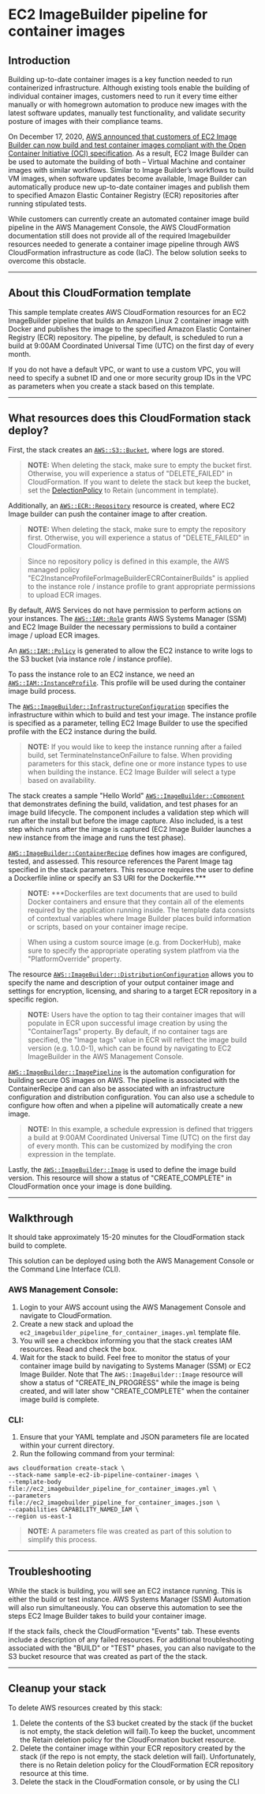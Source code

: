 # EC2 ImageBuilder pipeline for container images

## Introduction

Building up-to-date container images is a key function needed to run containerized infrastructure. Although existing tools enable the building of individual container images, customers need to run it every time either manually or with homegrown automation to produce new images with the latest software updates, manually test functionality, and validate security posture of images with their compliance teams.


On December 17, 2020, [AWS announced that customers of EC2 Image Builder can now build and test container images compliant with the Open Container Initiative (OCI) specification](https://aws.amazon.com/about-aws/whats-new/2020/12/ec2-image-builder-supports-container-images/). As a result, EC2 Image Builder can be used to automate the building of both – Virtual Machine and container images with similar workflows. Similar to Image Builder’s workflows to build VM images, when software updates become available, Image Builder can automatically produce new up-to-date container images and publish them to specified Amazon Elastic Container Registry (ECR) repositories after running stipulated tests.


While customers can currently create an automated container image build pipeline in the AWS Management Console, the AWS CloudFormation documentation still does not provide all of the required Imagebuilder resources needed to generate a container image pipeline through AWS CloudFormation infrastructure as code (IaC). The below solution seeks to overcome this obstacle. 
___

## About this CloudFormation template

This sample template creates AWS CloudFormation resources for an EC2 ImageBuilder pipeline that builds an Amazon Linux 2 container image with Docker and publishes the image to the specified Amazon Elastic Container Registry (ECR) repository. The pipeline, by default, is scheduled to run a build at 9:00AM Coordinated Universal Time (UTC) on the first day of every month.


If you do not have a default VPC, or want to use a custom VPC, you will need to specify a subnet ID and one or more security group IDs in the VPC as parameters when you create a stack based on this template.
___

## What resources does this CloudFormation stack deploy?

First, the stack creates an [`AWS::S3::Bucket`](https://docs.aws.amazon.com/AWSCloudFormation/latest/UserGuide/aws-properties-s3-bucket.html), where logs are stored.
> **NOTE:**
> When deleting the stack, make sure to empty the bucket first. Otherwise, you will experience a status of "DELETE_FAILED" in CloudFormation.
> If you want to delete the stack but keep the bucket, set the [DelectionPolicy](https://docs.aws.amazon.com/AWSCloudFormation/latest/UserGuide/aws-attribute-deletionpolicy.html) to Retain (uncomment in template).


Additionally, an [`AWS::ECR::Repository`](https://docs.aws.amazon.com/AWSCloudFormation/latest/UserGuide/aws-resource-ecr-repository.html) resource is created, where EC2 Image builder can push the container image to after creation.
> **NOTE:**
> When deleting the stack, make sure to empty the repository first. Otherwise, you will experience a status of "DELETE_FAILED" in CloudFormation.

> Since no repository policy is defined in this example, the AWS managed policy "EC2InstanceProfileForImageBuilderECRContainerBuilds" is applied to the instance role / instance profile to grant appropriate permissions to upload ECR images.


By default, AWS Services do not have permission to perform actions on your instances. 
The [`AWS::IAM::Role`](https://docs.aws.amazon.com/AWSCloudFormation/latest/UserGuide/aws-resource-iam-role.html) grants AWS Systems Manager (SSM) and EC2 Image Builder the necessary permissions to build a container image / upload ECR images.


An [`AWS::IAM::Policy`](https://docs.aws.amazon.com/AWSCloudFormation/latest/UserGuide/aws-resource-iam-policy.html) is generated to allow the EC2 instance to write logs to the S3 bucket (via instance role / instance profile).


To pass the instance role to an EC2 instance, we need an [`AWS::IAM::InstanceProfile`](https://docs.aws.amazon.com/AWSCloudFormation/latest/UserGuide/aws-resource-iam-instanceprofile.html). This profile will be used during the container image build process.


The [`AWS::ImageBuilder::InfrastructureConfiguration`](https://docs.aws.amazon.com/AWSCloudFormation/latest/UserGuide/aws-resource-imagebuilder-infrastructureconfiguration.html) specifies the infrastructure within which to build and test your image.
The instance profile is specified as a parameter, telling EC2 Image Builder to use the specified profile with the EC2 instance during the build.
> **NOTE:**
> If you would like to keep the instance running after a failed build, set TerminateInstanceOnFailure to false. When providing parameters for this stack, define one or more instance types to use when building the instance.
EC2 Image Builder will select a type based on availability.


The stack creates a sample "Hello World" [`AWS::ImageBuilder::Component`](https://docs.aws.amazon.com/AWSCloudFormation/latest/UserGuide/aws-resource-imagebuilder-component.html) that demonstrates defining the build, validation, and test phases for an image build lifecycle. 
The component includes a validation step which will run after the install but before the image capture. Also included, is a test step which runs after the image is captured (EC2 Image Builder launches a new instance from the image and runs the test phase).


[`AWS::ImageBuilder::ContainerRecipe`](https://docs.aws.amazon.com/AWSCloudFormation/latest/UserGuide/aws-resource-imagebuilder-containerrecipe.html) defines how images are configured, tested, and assessed. This resource references the Parent Image tag specified in the stack parameters.
This resource requires the user to define a Dockerfile inline or specify an S3 URI for the Dockerfile.***
> **NOTE:**
> ***Dockerfiles are text documents that are used to build Docker containers and ensure that they contain all of the elements required by the application running inside. The template data consists of contextual variables where Image Builder places build information or scripts, based on your container image recipe.

> When using a custom source image (e.g. from DockerHub), make sure to specify the appropriate operating system platfrom via the "PlatformOverride" property.


The resource [`AWS::ImageBuilder::DistributionConfiguration`](https://docs.aws.amazon.com/AWSCloudFormation/latest/UserGuide/aws-resource-imagebuilder-distributionconfiguration.html) allows you to specify the name and description of your output container image and settings for encryption, licensing, and sharing to a target ECR repository in a specific region.
> **NOTE:**
> Users have the option to tag their container images that will populate in ECR upon successful image creation by using the "ContainerTags" property. By default, if no container tags are specified, the "Image tags" value in ECR will reflect the image build version (e.g. 1.0.0-1), which can be found by navigating to EC2 ImageBuilder in the AWS Management Console.


[`AWS::ImageBuilder::ImagePipeline`](https://docs.aws.amazon.com/AWSCloudFormation/latest/UserGuide/aws-resource-imagebuilder-imagepipeline.html) is the automation configuration for building secure OS images on AWS. The pipeline is associated with the ContainerRecipe and can also be associated with an infrastructure configuration and distribution configuration. You can also use a schedule to configure how often and when a pipeline will automatically create a new image.
> **NOTE:**
> In this example, a schedule expression is defined that triggers a build at 9:00AM Coordinated Universal Time (UTC) on the first day of every month. This can be customized by modifying the cron expression in the template.


Lastly, the [`AWS::ImageBuilder::Image`](https://docs.aws.amazon.com/AWSCloudFormation/latest/UserGuide/aws-resource-imagebuilder-image.html) is used to define the image build version. This resource will show a status of "CREATE_COMPLETE" in CloudFormation once your image is done building.
___

## Walkthrough

It should take approximately 15-20 minutes for the CloudFormation stack build to complete.

This solution can be deployed using both the AWS Management Console or the Command Line Interface (CLI). 


### AWS Management Console:
1. Login to your AWS account using the AWS Management Console and navigate to CloudFormation.
2. Create a new stack and upload the `ec2_imagebuilder_pipeline_for_container_images.yml` template file.
3. You will see a checkbox informing you that the stack creates IAM resources. Read and check the box.
4. Wait for the stack to build. Feel free to monitor the status of your container image build by navigating to Systems Manager (SSM) or EC2 Image Builder. Note that The `AWS::ImageBuilder::Image` resource will show a status of "CREATE_IN_PROGRESS" while the image is being created, and will later show "CREATE_COMPLETE" when the container image build is complete.

### CLI:
1. Ensure that your YAML template and JSON parameters file are located within your current directory.
2. Run the following command from your terminal:
```
aws cloudformation create-stack \
--stack-name sample-ec2-ib-pipeline-container-images \
--template-body file://ec2_imagebuilder_pipeline_for_container_images.yml \
--parameters file://ec2_imagebuilder_pipeline_for_container_images.json \
--capabilities CAPABILITY_NAMED_IAM \
--region us-east-1
```
> **NOTE:**
> A parameters file was created as part of this solution to simplify this process.
___

## Troubleshooting

While the stack is building, you will see an EC2 instance running. This is either the build or test instance. AWS Systems Manager (SSM) Automation will also run simultaneously. You can observe this automation to see the steps EC2 Image Builder takes to build your container image.


If the stack fails, check the CloudFormation "Events" tab. These events include a description of any failed resources. For additional troubleshooting associated with the "BUILD" or "TEST" phases, you can also navigate to the S3 bucket resource that was created as part of the the stack.
___

## Cleanup your stack

To delete AWS resources created by this stack:

1. Delete the contents of the S3 bucket created by the stack (if the bucket is not empty, the stack deletion will fail).To keep the bucket, uncomment the Retain deletion policy for the CloudFormation bucket resource.
2. Delete the container image within your ECR repository created by the stack (if the repo is not empty, the stack deletion will fail). Unfortunately, there is no Retain deletion policy for the CloudFormation ECR repository resource at this time.
3. Delete the stack in the CloudFormation console, or by using the CLI



